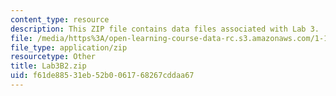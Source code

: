 ```yaml
---
content_type: resource
description: This ZIP file contains data files associated with Lab 3.
file: /media/https%3A/open-learning-course-data-rc.s3.amazonaws.com/1-103-civil-engineering-materials-laboratory-spring-2004/f61de88531eb52b0061768267cddaa67_Lab3B2.zip
file_type: application/zip
resourcetype: Other
title: Lab3B2.zip
uid: f61de885-31eb-52b0-0617-68267cddaa67
---
```

